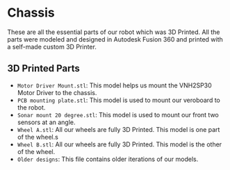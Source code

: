Chassis 
====

These are all the essential parts of our robot which was 3D Printed. All the parts were modeled and designed in Autodesk Fusion 360 and printed with a self-made custom 3D Printer.


## 3D Printed Parts

   - `Motor Driver Mount.stl`: This model helps us mount the VNH2SP30 Motor Driver to the chassis.
   - `PCB mounting plate.stl`: This model is used to mount our veroboard to the robot.
   - `Sonar mount 20 degree.stl`: This model is used to mount our front two sensors at an angle.
   - `Wheel A.stl`: All our wheels are fully 3D Printed. This model is one part of the wheel.s
   - `Wheel B.stl`: All our wheels are fully 3D Printed. This model is the other of the wheel.
   - `Older designs`: This file contains older iterations of our models.






    
      


